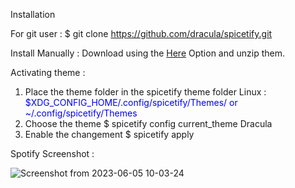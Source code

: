 Installation 

For git user :
              $ git clone https://github.com/dracula/spicetify.git

Install Manually :
 Download using the [Here](https://github.com/dracula/spicetify/archive/refs/heads/master.zip) Option and unzip them.
 
 Activating theme :
 
 1) Place the theme folder in the spicetify theme folder
  Linux : <div style="color: blue;">$XDG_CONFIG_HOME/.config/spicetify/Themes/ or ~/.config/spicetify/Themes</div>
 2) Choose the theme
   $ spicetify config current_theme Dracula
 3) Enable the changement
   $ spicetify apply

Spotify Screenshot :

![Screenshot from 2023-06-05 10-03-24](https://github.com/robbsbro69/.dotfiles/assets/135323392/3dcde1d9-3263-41f2-983b-d4c81fcbe771)
